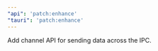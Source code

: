 ```yaml
---
"api": 'patch:enhance'
"tauri": 'patch:enhance'
---
```


Add channel API for sending data across the IPC.
